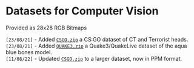 # Datasets for Computer Vision
Provided as 28x28 RGB Bitmaps

`[23/08/21]` - Added [`CSGO.zip`](https://github.com/TFCNN/DOCS/raw/main/DATASETS/CSGO.zip) a CS:GO dataset of CT and Terrorist heads.<br>
`[23/08/21]` - Added [`QUAKE3.zip`](https://github.com/TFCNN/DOCS/raw/main/DATASETS/QUAKE3.zip) a Quake3/QuakeLive dataset of the aqua blue bones model.<br>
`[11/08/22]` - Updated [`CSGO.zip`](https://github.com/TFCNN/DOCS/raw/main/DATASETS/CSGO.zip) to a larger dataset, now in PPM format.
